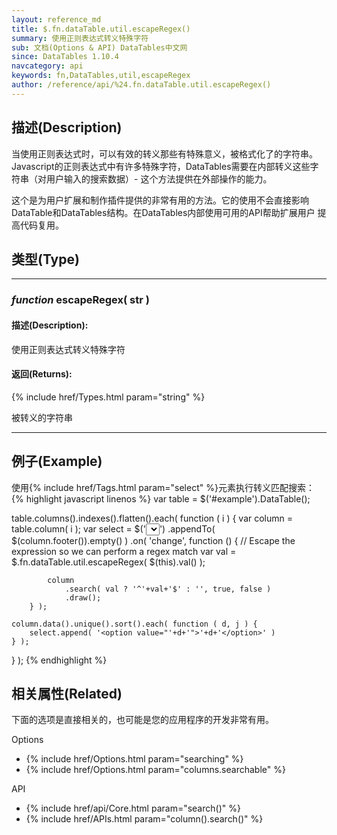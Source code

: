 ```yaml
---
layout: reference_md
title: $.fn.dataTable.util.escapeRegex()
summary: 使用正则表达式转义特殊字符
sub: 文档(Options & API) DataTables中文网
since: DataTables 1.10.4
navcategory: api
keywords: fn,DataTables,util,escapeRegex
author: /reference/api/%24.fn.dataTable.util.escapeRegex()
---
```


## 描述(Description)
当使用正则表达式时，可以有效的转义那些有特殊意义，被格式化了的字符串。
Javascript的正则表达式中有许多特殊字符，DataTables需要在内部转义这些字符串（对用户输入的搜索数据）- 这个方法提供在外部操作的能力。

这个是为用户扩展和制作插件提供的非常有用的方法。它的使用不会直接影响DataTable和DataTables结构。在DataTables内部使用可用的API帮助扩展用户
提高代码复用。

## 类型(Type)

---

### _function_ escapeRegex( str )

#### 描述(Description):
使用正则表达式转义特殊字符

#### 返回(Returns):

{% include href/Types.html param="string" %}

被转义的字符串

---

## 例子(Example)

使用{% include href/Tags.html param="select" %}元素执行转义匹配搜索：  
{% highlight javascript linenos %}
var table = $('#example').DataTable();
 
table.columns().indexes().flatten().each( function ( i ) {
    var column = table.column( i );
    var select = $('<select><option value=""></option></select>')
        .appendTo( $(column.footer()).empty() )
        .on( 'change', function () {
            // Escape the expression so we can perform a regex match
            var val = $.fn.dataTable.util.escapeRegex(
                $(this).val()
            );
 
            column
                .search( val ? '^'+val+'$' : '', true, false )
                .draw();
        } );
 
    column.data().unique().sort().each( function ( d, j ) {
        select.append( '<option value="'+d+'">'+d+'</option>' )
    } );
} );
{% endhighlight %}



## 相关属性(Related)
下面的选项是直接相关的，也可能是您的应用程序的开发非常有用。

Options

- {% include href/Options.html param="searching" %}
- {% include href/Options.html param="columns.searchable" %}

API

- {% include href/api/Core.html param="search()" %}
- {% include href/APIs.html param="column().search()" %}


